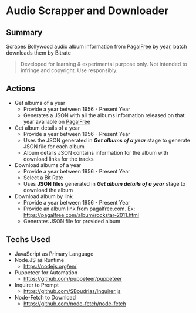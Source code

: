 # Audio Scrapper and Downloader

## Summary

Scrapes Bollywood audio album information from [PagalFree](pagalfree.com) by year, batch downloads them by Bitrate

> Developed for learning & experimental purpose only. Not intended to
> infringe and copyright. Use responsibly.

## Actions

- Get albums of a year
  - Provide a year between 1956 - Present Year
  - Generates a JSON with all the albums information released on that year available on [PagalFree](pagalfree.com)
- Get album details of a year
  - Provide a year between 1956 - Present Year
  - Uses the JSON generated in **_Get albums of a year_** stage to generate JSON file for each album
  - Album details JSON contains information for the album with download links for the tracks
- Download albums of a year
  - Provide a year between 1956 - Present Year
  - Select a Bit Rate
  - Uses **JSON files** generated in **_Get album details of a year_** stage to download the album
- Download album by link
  - Provide a year between 1956 - Present Year
  - Provide an album link from pagalfree.com. Ex: https://pagalfree.com/album/rockstar-2011.html
  - Generates JSON file for provided album

## Techs Used

- JavaScript as Primary Language
- Node.JS as Runtime
  - https://nodejs.org/en/
- Puppeteer for Automation
  - https://github.com/puppeteer/puppeteer
- Inquirer to Prompt
  - https://github.com/SBoudrias/Inquirer.js
- Node-Fetch to Download
  - https://github.com/node-fetch/node-fetch
